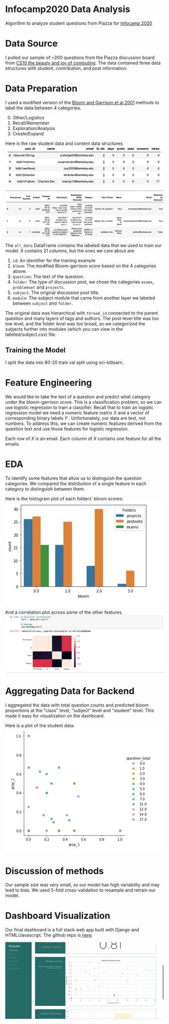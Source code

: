 # Infocamp2020 Data Analysis
Algorithm to analyze student questions from Piazza for [Infocamp 2020](https://infocamp.ischool.berkeley.edu/)

# Data Source
I pulled our sample of ~200 questions from the Piazza discussion board from [CS10 the beauty and joy of computing](https://cs10.org/su20/). The data contained three data structures with student, contribution, and post information.

# Data Preparation
I used a modified version of the [Bloom and Garrison et al 2001](https://pdfs.semanticscholar.org/edfa/79787c645169ec36344ad3a8946956e09ff7.pdf) methods to label the data between 4 categories.

0. Other/Logistics
1. Recall/Remember
2. Exploration/Analysis
3. Create/Expand

Here is the raw student data and content data structures.
![student data](https://github.com/graceyraspberry/Infocamp2020data/blob/main/images/student.png)

![content data](https://github.com/graceyraspberry/Infocamp2020data/blob/main/images/content.png)

The `all_data` DataFrame contains the labeled data that we used to train our model. It contains 21 columns, but the ones we care about are:

1. `id`: An identifier for the training example
1. `bloom`: The modified Bloom-garrison score based on the 4 categories above. 
1. `question`: The text of the question.
1. `folder`: The type of discussion post, we chose the categories `exams`, `problemset` and `projects`.
1. `subject`: The original discussion post title.
1. `module`: The subject module that came from another layer we labeled between `subject` and `folder`.

The original data was hierarchical with `thread_id` connected to the parent question and many layers of tags and authors. The post-level title was too low level, and the folder level was too broad, so we categorized the subjects further into modules (which you can view in the labeled/subject.csv) file. 


## Training the Model
I split the data into 80-20 train val split using sci-kitlearn.

# Feature Engineering

We would like to take the text of a question and predict what category under the bloom-garrison score. This is a classification problem, so we can use logistic regression to train a classifier. Recall that to train an logistic regression model we need a numeric feature matrix $X$  and a vector of corresponding binary labels $Y$ . Unfortunately, our data are text, not numbers. To address this, we can create numeric features derived from the question text and use those features for logistic regression.

Each row of $X$ is an email. Each column of $X$ contains one feature for all the emails. 

# EDA
To identify some features that allow us to distinguish the question categories. We compared the distribution of a single feature in each category to distinguish between them. 

Here is the histogram plot of each folders' bloom scores:
![distrib plot](https://github.com/graceyraspberry/Infocamp2020data/blob/main/images/countplot.png)

And a correlation plot across some of the other features.
![corr plot](https://github.com/graceyraspberry/Infocamp2020data/blob/main/images/corrplot.png)

# Aggregating Data for Backend

I aggregated the data with total question counts and predicted bloom proportions at the "class" level, "subject" level and "student" level. This made it easy for visualization on the dashboard.

Here is a plot of the student data:
![student plot](https://github.com/graceyraspberry/Infocamp2020data/blob/main/images/studentplot.png)

# Discussion of methods
Our sample size was very small, so our model has high variability and may lead to bias. We used 5-fold cross-validation to resample and retrain our model.

# Dashboard Visualization

Our final dashboard is a full stack web app built with Django and HTML/Javascript. The github repo is [here](https://github.com/maxsonyang/Infocamp2020).

![dashboard preview](https://github.com/graceyraspberry/Infocamp2020data/blob/main/images/ezgif.com-video-to-gif%20(1).gif)
